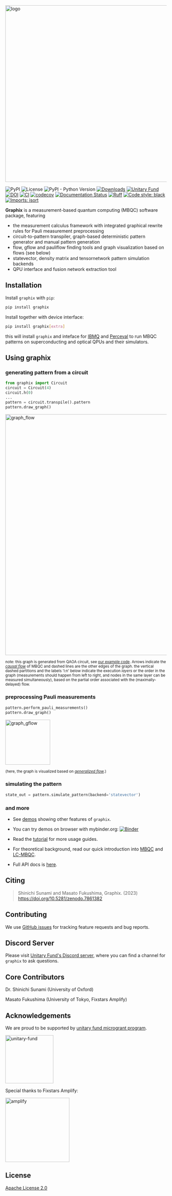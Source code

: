<img src="https://github.com/TeamGraphix/graphix/raw/master/docs/logo/black_with_name.png" alt="logo" width="550">

![PyPI](https://img.shields.io/pypi/v/graphix)
![License](https://img.shields.io/github/license/TeamGraphix/graphix)
![PyPI - Python Version](https://img.shields.io/pypi/pyversions/graphix)
[![Downloads](https://static.pepy.tech/badge/graphix)](https://pepy.tech/project/graphix)
[![Unitary Fund](https://img.shields.io/badge/Supported%20By-UNITARY%20FUND-brightgreen.svg)](https://unitary.fund/)
[![DOI](https://zenodo.org/badge/573466585.svg)](https://zenodo.org/badge/latestdoi/573466585)
[![CI](https://github.com/TeamGraphix/graphix/actions/workflows/ci.yml/badge.svg)](https://github.com/TeamGraphix/graphix/actions/workflows/ci.yml)
[![codecov](https://codecov.io/gh/TeamGraphix/graphix/graph/badge.svg?token=E41MLUTYXU)](https://codecov.io/gh/EarlMilktea/graphix)
[![Documentation Status](https://readthedocs.org/projects/graphix/badge/?version=latest)](https://graphix.readthedocs.io/en/latest/?badge=latest)
[![Ruff](https://camo.githubusercontent.com/18c26428c337f9d641fa09b629a3a03b514e8ac84b57974a0ed7d1b38e14e060/68747470733a2f2f696d672e736869656c64732e696f2f656e64706f696e743f75726c3d68747470733a2f2f7261772e67697468756275736572636f6e74656e742e636f6d2f61737472616c2d73682f727566662f6d61696e2f6173736574732f62616467652f76322e6a736f6e)](https://github.com/astral-sh/ruff)
[![Code style: black](https://img.shields.io/badge/code%20style-black-000000.svg)](https://github.com/psf/black)
[![Imports: isort](https://img.shields.io/badge/%20imports-isort-%231674b1?style=flat&amp)](https://pycqa.github.io/isort/)

**Graphix** is a measurement-based quantum computing (MBQC) software package, featuring

- the measurement calculus framework with integrated graphical rewrite rules for Pauli measurement preprocessing
- circuit-to-pattern transpiler, graph-based deterministic pattern generator and manual pattern generation
- flow, gflow and pauliflow finding tools and graph visualization based on flows (see below)
- statevector, density matrix and tensornetwork pattern simulation backends
- QPU interface and fusion network extraction tool

## Installation

Install `graphix` with `pip`:

```bash
pip install graphix
```

Install together with device interface:

```bash
pip install graphix[extra]
```

this will install `graphix` and inteface for [IBMQ](https://github.com/TeamGraphix/graphix-ibmq) and [Perceval](https://github.com/TeamGraphix/graphix-perceval) to run MBQC patterns on superconducting and optical QPUs and their simulators.

## Using graphix

### generating pattern from a circuit

```python
from graphix import Circuit
circuit = Circuit(4)
circuit.h(0)
...
pattern = circuit.transpile().pattern
pattern.draw_graph()
```

<img src="https://github.com/TeamGraphix/graphix/assets/33350509/de17c663-f607-44e2-945b-835f4082a940" alt="graph_flow" width="750">

<small>note: this graph is generated from QAOA circuit, see [our example code](examples/qaoa.py). Arrows indicate the [*causal flow*](https://journals.aps.org/pra/abstract/10.1103/PhysRevA.74.052310) of MBQC and dashed lines are the other edges of the graph. the vertical dashed partitions and the labels 'l:n' below indicate the execution *layers* or the order in the graph (measurements should happen from left to right, and nodes in the same layer can be measured simultaneously), based on the partial order associated with the (maximally-delayed) flow. </small>

### preprocessing Pauli measurements

```python
pattern.perform_pauli_measurements()
pattern.draw_graph()
```

<img src="https://github.com/TeamGraphix/graphix/assets/33350509/3c30a4c9-f912-4a36-925f-2ff446a07c68" alt="graph_gflow" width="140">

<small>(here, the graph is visualized based on [*generalized flow*](https://iopscience.iop.org/article/10.1088/1367-2630/9/8/250).)</small>

### simulating the pattern

```python
state_out = pattern.simulate_pattern(backend='statevector')
```

### and more

- See [demos](https://graphix.readthedocs.io/en/latest/gallery/index.html) showing other features of `graphix`.
- You can try demos on browser with mybinder.org: [![Binder](https://mybinder.org/badge_logo.svg)](https://mybinder.org/v2/gh/TeamGraphix/graphix-examples/HEAD)

- Read the [tutorial](https://graphix.readthedocs.io/en/latest/tutorial.html) for more usage guides.

- For theoretical background, read our quick introduction into [MBQC](https://graphix.readthedocs.io/en/latest/intro.html) and [LC-MBQC](https://graphix.readthedocs.io/en/latest/lc-mbqc.html).

- Full API docs is [here](https://graphix.readthedocs.io/en/latest/references.html).

## Citing

> Shinichi Sunami and Masato Fukushima, Graphix. (2023) <https://doi.org/10.5281/zenodo.7861382>
<!--
Update on the [arXiv paper](https://arxiv.org/pdf/2212.11975.pdf): [^1]

[^1]: Following the release of this arXiv preprint, we were made aware of [Backens et al.](https://quantum-journal.org/papers/q-2021-03-25-421/) and related work, where graph-theoretic simplification (Pauli measurement elimination) of patterns were shown.
Many thanks for letting us know about this work - at the time of the writing we were not aware of these important relevant works but will certainly properly mention in the new version; we are working on significant restructuring and rewriting of the paper and hope to update the paper soon. -->

## Contributing

We use [GitHub issues](https://github.com/TeamGraphix/graphix/issues) for tracking feature requests and bug reports.

## Discord Server

Please visit [Unitary Fund's Discord server](https://discord.com/servers/unitary-fund-764231928676089909), where you can find a channel for `graphix` to ask questions.

## Core Contributors

Dr. Shinichi Sunami (University of Oxford)

Masato Fukushima (University of Tokyo, Fixstars Amplify)

## Acknowledgements

We are proud to be supported by [unitary fund microgrant program](https://unitary.fund/grants.html).

<p><a href="https://unitary.fund/grants.html">
<img src="https://user-images.githubusercontent.com/33350509/233384863-654485cf-b7d0-449e-8868-265c6fea2ced.png" alt="unitary-fund" width="150"/>
</a></p>

Special thanks to Fixstars Amplify:

<p><a href="https://amplify.fixstars.com/en/">
<img src="https://github.com/TeamGraphix/graphix/raw/master/docs/imgs/fam_logo.png" alt="amplify" width="200"/>
</a></p>

## License

[Apache License 2.0](LICENSE)
